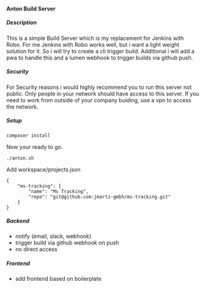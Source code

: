 #### Anton Build Server

##### Description
This is a simple Build Server which is my replacement for Jenkins with Robo.
For me Jenkins with Robo works well, but i want a light weight solution for it.
So i will try to create a cli trigger build.
Additional i will add a pwa to handle this and a lumen webhook to trigger builds via github push.

##### Security
For Security reasons i would highly recommend you to run this server not public.
Only people in your network should have access to this server.
If you need to work from outside of your company buiding, use a vpn to access the network.

##### Setup
```
composer install
```

Now your ready to go.
```
./anton.sh
```

Add workspace/projects.json
```
{
    "ms-tracking": {
        "name": "Ms Tracking",
        "repo": "git@github.com:jmartz-gmbh/ms-tracking.git"
    }
}
```

##### Backend
* notify (email, slack, webhook)
* trigger build via github webhook on push
* no direct access

##### Frontend
* add frontend based on boilerplate